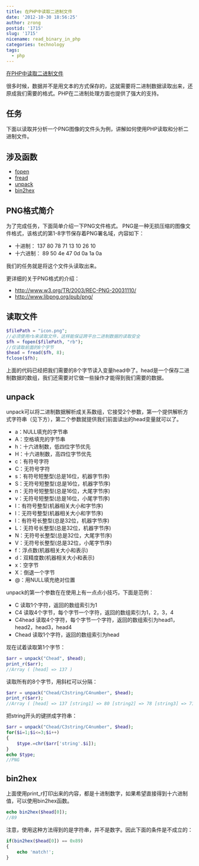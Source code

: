 ```yaml
---
title: 在PHP中读取二进制文件
date: '2012-10-30 18:56:25'
author: zrong
postid: '1715'
slug: '1715'
nicename: read_binary_in_php
categories: technology
tags:
  - php
---
```


[在PHP中读取二进制文件](https://blog.zengrong.net/post/1715.html)

很多时候，数据并不是用文本的方式保存的，这就需要将二进制数据读取出来，还原成我们需要的格式。PHP在二进制处理方面也提供了强大的支持。

## 任务

下面以读取并分析一个PNG图像的文件头为例，讲解如何使用PHP读取和分析二进制文件。

## 涉及函数

* [fopen](http://www.php.net/manual/zh/function.fopen.php)
* [fread](http://www.php.net/manual/zh/function.fread.php)
* [unpack](http://www.php.net/manual/zh/function.unpack.php)
* [bin2hex](http://www.php.net/manual/zh/function.bin2hex.php)

## PNG格式简介

为了完成任务，下面简单介绍一下PNG文件格式。
PNG是一种无损压缩的图像文件格式，该格式的第1-8字节保存着PNG署名域，内容如下：

* 十进制：		137	80	78	71	13	10	26	10
* 十六进制：	89	50	4e	47	0d	0a	1a	0a

我们的任务就是将这个文件头读取出来。

更详细的关于PNG格式的介绍：
* <http://www.w3.org/TR/2003/REC-PNG-20031110/>
* <http://www.libpng.org/pub/png/>

## 读取文件

``` php
$filePath = "icon.png";
//必须使用rb来读取文件，这样能保证跨平台二进制数据的读取安全
$fh = fopen($filePath, "rb");
//仅读取前面的8个字节
$head = fread($fh, 8);
fclose($fh);
```

上面的代码已经把我们需要的8个字节读入变量head中了。head是一个保存二进制数据的数组，我们还需要对它做一些操作才能得到我们需要的数据。

## unpack

unpack可以将二进制数据解析成关系数组，它接受2个参数，第一个提供解析方式字符串（见下方），第二个参数就提供我们前面读出的head变量就可以了。

* a：NULL填充的字节串
* A：空格填充的字节串
* h：十六进制数，低四位字节优先
* H：十六进制数，高四位字节优先
* c：有符号字符
* C：无符号字符
* s：有符号短整型(总是16位，机器字节序)
* S：无符号短整型(总是16位，机器字节序)
* n：无符号短整型(总是16位，大尾字节序)
* v：无符号短整型(总是16位，小尾字节序)
* I：有符号整型(机器相关大小和字节序)
* I：无符号整型(机器相关大小和字节序)
* l：有符号长整型(总是32位，机器字节序)
* L：无符号长整型(总是32位，机器字节序)
* N：无符号长整型(总是32位，大尾字节序)
* V：无符号长整型(总是32位，小尾字节序)
* f：浮点数(机器相关大小和表示)
* d：双精度数(机器相关大小和表示)
* x：空字节
* X：倒退一个字节
* @：用NULL填充绝对位置

unpack的第一个参数在在使用上有一点点小技巧，下面是范例：

* C 读取1个字符，返回的数组索引为1
* C4 读取4个字节，每个字节一个字符，返回的数组索引为1，2，3，4
* C4head 读取4个字符，每个字节一个字符，返回的数组索引为head1，head2，head3，head4
* Chead 读取1个字符，返回的数组索引为head

现在试着读取第1个字节：

``` php
$arr = unpack("Chead", $head);
print_r($arr);
//Array ( [head] => 137 )
```

读取所有的8个字节，用斜杠可以分隔：

``` php
$arr = unpack("Chead/C3string/C4number", $head);
print_r($arr);
//Array ( [head] => 137 [string1] => 80 [string2] => 78 [string3] => 71 [number1] => 13 [number2] => 10 [number3] => 26 [number4] => 10 )
```

把string开头的键拼成字符串：

``` php
$arr = unpack("Chead/C3string/C4number", $head);
for($i=1;$i<=3;$i++)
{
	$type.=chr($arr['string'.$i]);
}
echo $type;
//PNG
```

## bin2hex

上面使用print_r打印出来的内容，都是十进制数字，如果希望直接得到十六进制值，可以使用bin2hex函数。

``` php
echo bin2hex($head[0]);
//89
```

注意，使用这种方法得到的是字符串，并不是数字。因此下面的条件是不成立的：

``` php
if(bin2hex($head[0]) == 0x89)
{
	echo 'match!';
}
```
